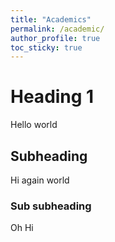 ```yaml
---
title: "Academics"
permalink: /academic/
author_profile: true
toc_sticky: true
---
```


# Heading 1

Hello world

## Subheading

Hi again world

### Sub subheading 

Oh Hi
